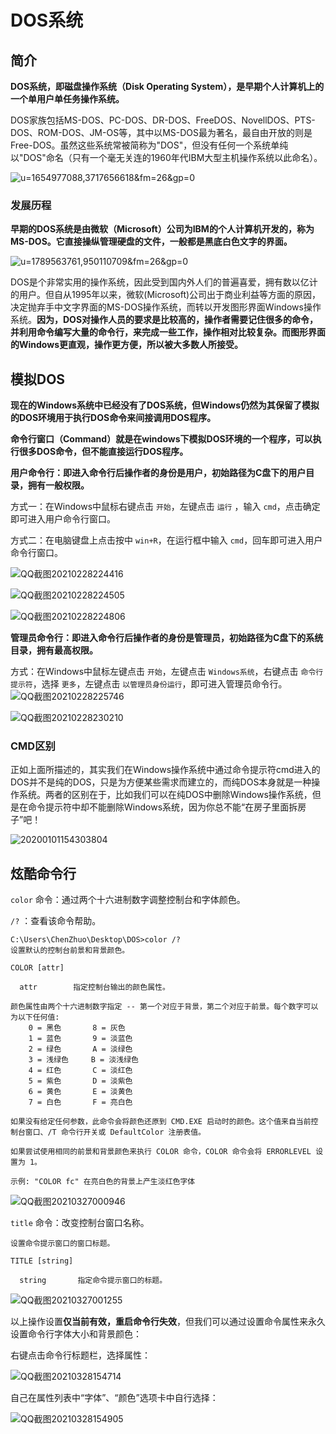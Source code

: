 # DOS系统

## 简介

**DOS系统，即磁盘操作系统（Disk Operating System），是早期个人计算机上的一个单用户单任务操作系统。**

DOS家族包括MS-DOS、PC-DOS、DR-DOS、FreeDOS、NovellDOS、PTS-DOS、ROM-DOS、JM-OS等，其中以MS-DOS最为著名，最自由开放的则是Free-DOS。虽然这些系统常被简称为"DOS"，但没有任何一个系统单纯以"DOS"命名（只有一个毫无关连的1960年代IBM大型主机操作系统以此命名）。

![u=1654977088,3717656618&fm=26&gp=0](Image/u=1654977088,3717656618&fm=26&gp=0.jpg)

### 发展历程

**早期的DOS系统是由微软（Microsoft）公司为IBM的个人计算机开发的，称为MS-DOS。它直接操纵管理硬盘的文件，一般都是黑底白色文字的界面。**

![u=1789563761,950110709&fm=26&gp=0](Image/u=1789563761,950110709&fm=26&gp=0.png)

DOS是个非常实用的操作系统，因此受到国内外人们的普遍喜爱，拥有数以亿计的用户。但自从1995年以来，微软(Microsoft)公司出于商业利益等方面的原因，决定抛弃手中文字界面的MS-DOS操作系统，而转以开发图形界面Windows操作系统。**因为，DOS对操作人员的要求是比较高的，操作者需要记住很多的命令，并利用命令编写大量的命令行，来完成一些工作，操作相对比较复杂。而图形界面的Windows更直观，操作更方便，所以被大多数人所接受。**

## 模拟DOS

**现在的Windows系统中已经没有了DOS系统，但Windows仍然为其保留了模拟的DOS环境用于执行DOS命令来间接调用DOS程序。**

**命令行窗口（Command）就是在windows下模拟DOS环境的一个程序，可以执行很多DOS命令，但不能直接运行DOS程序。**

**用户命令行：即进入命令行后操作者的身份是用户，初始路径为C盘下的用户目录，拥有一般权限。**

方式一：在Windows中鼠标右键点击 `开始`，左键点击 `运行` ，输入 `cmd`，点击确定即可进入用户命令行窗口。

方式二：在电脑键盘上点击按中 `win+R`，在运行框中输入 `cmd`，回车即可进入用户命令行窗口。

![QQ截图20210228224416](Image/QQ截图20210228224416.png)

![QQ截图20210228224505](Image/QQ截图20210228224505.png)

![QQ截图20210228224806](Image/QQ截图20210228224806.png)

**管理员命令行：即进入命令行后操作者的身份是管理员，初始路径为C盘下的系统目录，拥有最高权限。**

方式：在Windows中鼠标左键点击 `开始`，左键点击 `Windows系统`，右键点击 `命令行提示符`，选择 `更多`，左键点击 `以管理员身份运行`，即可进入管理员命令行。![QQ截图20210228225746](Image/QQ截图20210228225746.png)

![QQ截图20210228230210](Image/QQ截图20210228230210.png)

### CMD区别

正如上面所描述的，其实我们在Windows操作系统中通过命令提示符cmd进入的DOS并不是纯的DOS，只是为方便某些需求而建立的，而纯DOS本身就是一种操作系统。两者的区别在于，比如我们可以在纯DOS中删除Windows操作系统，但是在命令提示符中却不能删除Windows系统，因为你总不能“在房子里面拆房子”吧！

![20200101154303804](Image/20200101154303804.png)

## 炫酷命令行

`color` 命令：通过两个十六进制数字调整控制台和字体颜色。

`/?` ：查看该命令帮助。

```
C:\Users\ChenZhuo\Desktop\DOS>color /?
设置默认的控制台前景和背景颜色。

COLOR [attr]

  attr        指定控制台输出的颜色属性。

颜色属性由两个十六进制数字指定 -- 第一个对应于背景，第二个对应于前景。每个数字可以为以下任何值:
    0 = 黑色       8 = 灰色
    1 = 蓝色       9 = 淡蓝色
    2 = 绿色       A = 淡绿色
    3 = 浅绿色     B = 淡浅绿色
    4 = 红色       C = 淡红色
    5 = 紫色       D = 淡紫色
    6 = 黄色       E = 淡黄色
    7 = 白色       F = 亮白色

如果没有给定任何参数，此命令会将颜色还原到 CMD.EXE 启动时的颜色。这个值来自当前控制台窗口、/T 命令行开关或 DefaultColor 注册表值。

如果尝试使用相同的前景和背景颜色来执行 COLOR 命令，COLOR 命令会将 ERRORLEVEL 设置为 1。

示例: "COLOR fc" 在亮白色的背景上产生淡红色字体
```

![QQ截图20210327000946](Image/QQ截图20210327000946.png)

`title` 命令：改变控制台窗口名称。

```
设置命令提示窗口的窗口标题。

TITLE [string]

  string       指定命令提示窗口的标题。
```

![QQ截图20210327001255](Image/QQ截图20210327001255.png)

以上操作设置**仅当前有效，重启命令行失效**，但我们可以通过设置命令属性来永久设置命令行字体大小和背景颜色：

右键点击命令行标题栏，选择属性：

![QQ截图20210328154714](Image/QQ截图20210328154714.png)

自己在属性列表中“字体”、“颜色”选项卡中自行选择：

![QQ截图20210328154905](Image/QQ截图20210328154905.png)
